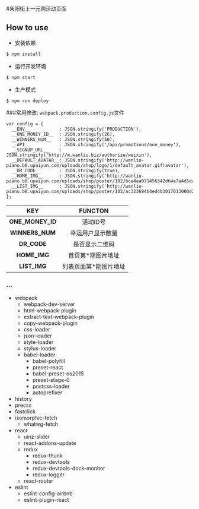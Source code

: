 #耒阳街上一元购活动页面

## How to use
  - 安装依赖
```bash
$ npm install
```
  - 运行开发环境
```bash
$ npm start
```

  - 生产模式
```bash
$ npm run deploy
```

###常用修改:
`webpack.production.config.js`文件
```
var config = {
  __ENV__           : JSON.stringify('PRODUCTION'),
  __ONE_MONEY_ID__  : JSON.stringify(26),
  __WINNERS_NUM__   : JSON.stringify(50),
  __API__           : JSON.stringify('/api/promotions/one_money'),
  __SIGNUP_URL__    : JSON.stringify('http://m.wanliu.biz/authorize/weixin'),
  __DEFAULT_AVATAR__: JSON.stringify('http://wanliu-piano.b0.upaiyun.com/uploads/shop/logo/1/default_avatar.gif!avatar'),
  __DR_CODE__       : JSON.stringify(true),
  __HOME_IMG__      : JSON.stringify('http://wanliu-piano.b0.upaiyun.com/uploads/shop/poster/102/bce4aa071456342d64e7a4d5da3cb45d.jpg'),
  __LIST_IMG__      : JSON.stringify('http://wanliu-piano.b0.upaiyun.com/uploads/shop/poster/102/ac32369464ed4b3017013080d2c6c78b.jpg')
};
```
|KEY              |FUNCTON               |
|:---------------:|:--------------------:|
|__ONE_MONEY_ID__ |活动ID号              |
|__WINNERS_NUM__  |幸运用户显示数量      |
|__DR_CODE__      |是否显示二维码        |
|__HOME_IMG__     |首页第*期图片地址     |
|__LIST_IMG__     |列表页面第*期图片地址 |


### ...
 - webpack
   - webpack-dev-server   
   - html-webpack-plugin
   - extract-text-webpack-plugin
   - copy-webpack-plugin
   - css-loader
   - json-loader
   - style-loader
   - stylus-loader
   - babel-loader
     - babel-polyfill
     - preset-react
     - babel-preset-es2015
     - preset-stage-0
     - postcss-loader
     - autoprefixer
 - history
 - precss
 - fastclick
 - isomorphic-fetch
   - whatwg-fetch
 - react
   - uinz-slider
   - react-addons-update
   - redux
     - redux-thunk
     - redux-devtools
     - redux-devtools-dock-monitor
     - redux-logger
   - react-router
 - eslint
   - eslint-config-airbnb
   - eslint-plugin-react



